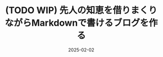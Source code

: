 ---
title: (TODO WIP) 先人の知恵を借りまくりながらMarkdownで書けるブログを作る
date: 2025-02-02
description: TBD
tags: ["other"]
---